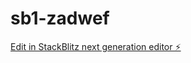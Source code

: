 # sb1-zadwef

[Edit in StackBlitz next generation editor ⚡️](https://stackblitz.com/~/github.com/Puvadol19/sb1-zadwef)